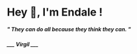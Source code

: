 <h1 title="head"> Hey 👋, I'm Endale !</h1>

**<h5><i>" They can do all because they think they can. "</i></h5>**

*<b>___ Virgil ___</b>*
